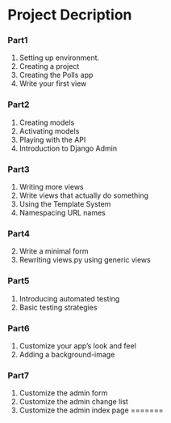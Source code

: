 # Project Decription
### Part1
1. Setting up environment.
2. Creating a project
4. Creating the Polls app
5. Write your first view

### Part2
1. Creating models
2. Activating models
3. Playing with the API
4. Introduction to Django Admin

### Part3
1. Writing more views
2. Write views that actually do something
3. Using the Template System
4. Namespacing URL names

### Part4
2. Write a minimal form
3. Rewriting views.py using generic views


### Part5
1. Introducing automated testing
2. Basic testing strategies

### Part6
1. Customize your app’s look and feel
2. Adding a background-image

### Part7
1. Customize the admin form
2. Customize the admin change list
3. Customize the admin index page
=======
